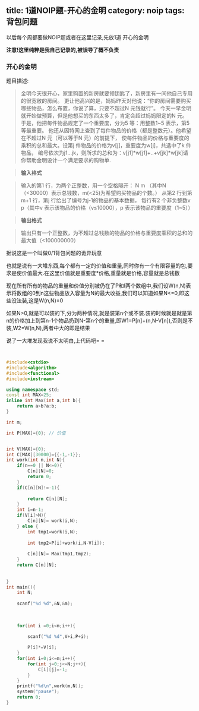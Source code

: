 title: 1道NOIP题-开心的金明
category: noip
tags: 背包问题 
---
以后每个周都要做NOIP题或者在这里记录,先放1道 开心的金明

**注意!这里纯粹是我自己记录的,被误导了概不负责**

<!--more-->

### 开心的金明

题目描述:
  >金明今天很开心，家里购置的新房就要领钥匙了，新房里有一间他自己专用的很宽敞的房间。
  >更让他高兴的是，妈妈昨天对他说：“你的房间需要购买哪些物品，怎么布置，你说了算，只要不超过N 元钱就行”。
  >今天一早金明就开始做预算，但是他想买的东西太多了，肯定会超过妈妈限定的N 元。
  >于是，他把每件物品规定了一个重要度，分为5 等：用整数1~5 表示，第5 等最重要。
  >他还从因特网上查到了每件物品的价格（都是整数元）。他希望在不超过N 元（可以等于N 元）的前提下，
  >使每件物品的价格与重要度的乘积的总和最大。设第j 件物品的价格为v[j]，重要度为w[j]，共选中了k 件物品，
  >编号依次为j1...jk，则所求的总和为：v[j1]*w[j1]+..+v[jk]*w[jk]请你帮助金明设计一个满足要求的购物单.
  
  >**输入格式**

  >输入的第1 行，为两个正整数，用一个空格隔开：
  >N m
  >（其中N（<30000）表示总钱数，m(<25)为希望购买物品的个数。）
  >从第2 行到第m+1 行，第j 行给出了编号为j-1的物品的基本数据，
  >每行有2 个非负整数v p（其中v 表示该物品的价格（v≤10000），p 表示该物品的重要度（1~5））
  
  >**输出格式**

  >输出只有一个正整数，为不超过总钱数的物品的价格与重要度乘积的总和的
  >最大值（<100000000）
  

据说这是一个叫做0/1背包问题的诡异玩意

也就是说有一大堆东西,每个都有一定的价值和重量,同时你有一个有限容量的包,要求是使价值最大.在这里价值就是重要度\*价格,重量就是价格,容量就是总钱数

现在所有所有的物品的重量和价值分别被仍在了P和I两个数组中,我们设W(n,N)表示将数组的0到n这些物品放入容量为N的最大收益,我们可以知道如果N<=0,即这些没法装,这是W(n,N)=0

如果N>0,就是可以装的下,分为两种情况,就是装第n个或不装.装的时候就是就是第n的价格加上到第n-1个物品扔到N-第n个的重量,即W1=P[n]+(n,N-V[n]),否则是不装,W2=W(n,N),两者中大的即是结果

说了一大堆发现我说不太明白,上代码吧= =

```c++


#include<cstdio>
#include<algorithm>
#include<functional>
#include<iostream>

using namespace std;
const int MAX=25;
inline int Max(int a,int b){
    return a>b?a:b;
}

int m;

int P[MAX]={0}; // 价值 


int V[MAX]={0}; 
int C[MAX][30000]={{-1,-1}};
int work(int n,int N){
    if(n==0 || N<=0){
        C[n][N]=0;
        return 0;
    }
    if(C[n][N]!=-1){
        
        return C[n][N];
    }
    int i=n-1;
    if(V[i]>N){
        C[n][N]= work(i,N);
    } else {
        int tmp1=work(i,N);
        
        int tmp2=P[i]+work(i,N-V[i]);
        
        C[n][N]= Max(tmp1,tmp2);
    }
    return C[n][N];
    
    
}
int main(){
    int N;
   
    scanf("%d %d",&N,&m);
    
    
    
    for(int i =0;i<m;i++){
        
        scanf("%d %d",V+i,P+i);

        P[i]*=V[i];
    }
    for(int i=0;i<=m;i++){
        for(int j=0;j<=N;j++){
            C[i][j]=-1;
        }
    }
    printf("%d\n",work(m,N));
    system("pause");
    return 0;   
}

```
